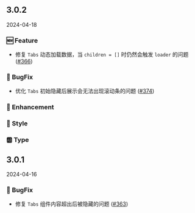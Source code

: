 ## 3.0.2
2024-04-18

### 🆕 Feature

- 修复 `Tabs` 动态加载数据，当 `children = []` 时仍然会触发 `loader` 的问题 ([#366](https://github.com/sheinsight/shineout-next/pull/366))

### 🐞 BugFix

- 优化 `Tabs` 初始隐藏后展示会无法出现滚动条的问题 ([#374](https://github.com/sheinsight/shineout-next/pull/374))

### 💎 Enhancement

### 💅 Style

### 🆎 Type


## 3.0.1
2024-04-16

### 🐞 BugFix

- 修复 `Tabs` 组件内容超出后被隐藏的问题 ([#363](https://github.com/sheinsight/shineout-next/pull/363))






